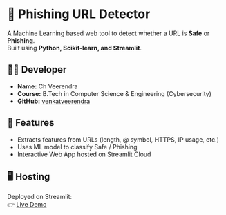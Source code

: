 # 🔐 Phishing URL Detector

A Machine Learning based web tool to detect whether a URL is **Safe** or **Phishing**.  
Built using **Python, Scikit-learn, and Streamlit**.

## 👨‍💻 Developer
- **Name:** Ch Veerendra  
- **Course:** B.Tech in Computer Science & Engineering (Cybersecurity)  
- **GitHub:** [venkatveerendra](https://github.com/venkatveerendra)  

## 🚀 Features
- Extracts features from URLs (length, @ symbol, HTTPS, IP usage, etc.)
- Uses ML model to classify Safe / Phishing
- Interactive Web App hosted on Streamlit Cloud

## 🖥️ Hosting
Deployed on Streamlit:  
👉 [Live Demo](https://your-username-phishing-url-detector.streamlit.app)
